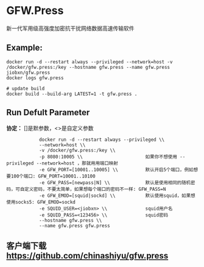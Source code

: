 GFW.Press
===
新一代军用级高强度加密抗干扰网络数据高速传输软件

## Example:

    docker run -d --restart always --privileged --network=host -v /docker/gfw.press:/key --hostname gfw.press --name gfw.press jiobxn/gfw.press
    docker logs gfw.press

    # update build
    docker build --build-arg LATEST=1 -t gfw.press .

## Run Defult Parameter
**协定：** []是默参数，<>是自定义参数

				docker run -d --restart always --privileged \\
				--network=host \\
				-v /docker/gfw.press:/key \\
				-p 8080:10005 \\                       如果你不想使用 --privileged --network=host ，那就用用端口映射
				-e GFW_PORT=[10001..10005] \\          默认开启5个端口，例如想要100个端口: GFW_PORT=10001..10100
				-e GFW_PASS=[newpass|N] \\             默认是使用相同的随机密码，可自定义密码，不要太简单，如果想每个端口的密码不一样: GFW_PASS=N
				-e GFW_EMOD=[squid|sockd] \\           默认使用squid，如果想使用socks5: GFW_EMOD=sockd
				-e SQUID_USER=<jiobxn> \\              squid用户名
				-e SQUID_PASS=<123456> \\              squid密码
				--hostname gfw.press \\
				--name gfw.press gfw.press

## 客户端下载 https://github.com/chinashiyu/gfw.press
